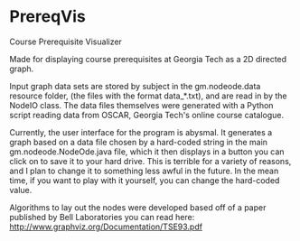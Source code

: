 PrereqVis
=========

Course Prerequisite Visualizer

Made for displaying course prerequisites at Georgia Tech as a 2D directed graph. 

Input graph data sets are stored by subject in the gm.nodeode.data resource folder,
(the files with the format data_*.txt), and are read in by the NodeIO class. The
data files themselves were generated with a Python script reading data from OSCAR,
Georgia Tech's online course catalogue.

Currently, the user interface for the program is abysmal. It generates a graph based
on a data file chosen by a hard-coded string in the main gm.nodeode.NodeOde.java file,
which it then displays in a button you can click on to save it to your hard drive.
This is terrible for a variety of reasons, and I plan to change it to something less
awful in the future. In the mean time, if you want to play with it yourself, you can
change the hard-coded value.

Algorithms to lay out the nodes were developed based off of a paper published by
Bell Laboratories you can read here: http://www.graphviz.org/Documentation/TSE93.pdf

